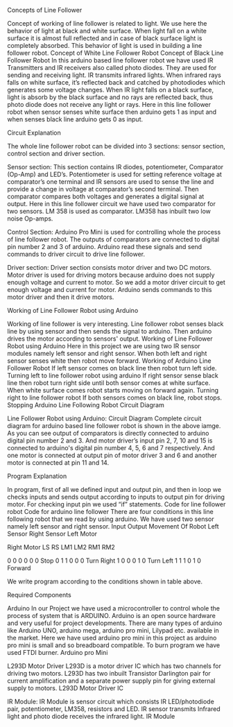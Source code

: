 Concepts of Line Follower

Concept of working of line follower is related to light. We use here the behavior of light at black and white surface. When light fall on a white surface it is almost full reflected and in case of black surface light is completely absorbed. This behavior of light is used in building a line follower robot.
Concept of White Line Follower Robot
Concept of Black Line Follower Robot
In this arduino based line follower robot we have used IR Transmitters and IR receivers also called photo diodes. They are used for sending and receiving light. IR transmits infrared lights. When infrared rays falls on white surface, it’s reflected back and catched by photodiodes which generates some voltage changes. When IR light falls on a black surface, light is absorb by the black surface and no rays are reflected back, thus photo diode does not receive any light or rays.
Here in this line follower robot when sensor senses white surface then arduino gets 1 as input and when senses black line arduino gets 0 as input.
 
Circuit Explanation

The whole line follower robot can be divided into 3 sections: sensor section, control section and driver section.
 
Sensor section:
This section contains IR diodes, potentiometer, Comparator (Op-Amp) and LED’s. Potentiometer is used for setting reference voltage at comparator’s one terminal and IR sensors are used to sense the line and provide a change in voltage at comparator’s second terminal. Then comparator compares both voltages and generates a digital signal at output. Here in this line follower circuit we have used two comparator for two sensors. LM 358 is used as comparator. LM358 has inbuilt two low noise Op-amps.
 
Control Section:
Arduino Pro Mini is used for controlling whole the process of line follower robot. The outputs of comparators are connected to digital pin number 2 and 3 of arduino. Arduino read these signals and send commands to driver circuit to drive line follower. 
 
Driver section:
Driver section consists motor driver and two DC motors. Motor driver is used for driving motors because arduino does not supply enough voltage and current to motor. So we add a motor driver circuit to get enough voltage and current for motor. Arduino sends commands to this motor driver and then it drive motors.
 
Working of Line Follower Robot using Arduino

Working of line follower is very interesting. Line follower robot senses black line by using sensor and then sends the signal to arduino. Then arduino drives the motor according to sensors' output.
Working of Line Follower Robot using Arduino
Here in this project we are using two IR sensor modules namely left sensor and right sensor. When both left and right sensor senses white then robot move forward.
Working of Arduino Line Follower Robot
If left sensor comes on black line then robot turn left side.
Turning left to line follower robot using arduino
If right sensor sense black line then robot turn right side until both sensor comes at white surface. When white surface comes robot starts moving on forward again.
Turning right to line follower robot
If both sensors comes on black line, robot stops.
Stopping Arduino Line Following Robot
Circuit Diagram

Line Follower Robot using Arduino: Circuit Diagram
Complete circuit diagram for arduino based line follower robot is shown in the above iamge. As you can see output of comparators is directly connected to arduino digital pin number 2 and 3. And motor driver’s input pin 2, 7, 10 and 15 is connected to arduino's digital pin number 4, 5, 6 and 7 respectively. And one motor is connected at output pin of motor driver 3 and 6 and another motor is connected at pin 11 and 14. 
 
Program Explanation

In program, first of all we defined input and output pin, and then in loop we checks inputs and sends output according to inputs to output pin for driving motor. For checking input pin we used “if” statements.
Code for line follower robot
Code for arduino line follower
There are four conditions in this line following robot that we read by using arduino. We have used two sensor namely left sensor and right sensor.
Input
Output
Movement
Of Robot
Left Sensor
Right Sensor
Left Motor
 
Right Motor
LS
RS
LM1
LM2
RM1
RM2
 
0
0
0
0
0
0
Stop
0
1
1
0
0
0
Turn Right
1
0
0
0
1
0
Turn Left
1
1
1
0
1
0
Forward
 
We write program according to the conditions shown in table above.
 
Required Components

Arduino
In our Project we have used a microcontroller to control whole the process of system that is ARDUINO. Arduino is an open source hardware and very useful for project developments. There are many types of arduino like Arduino UNO, arduino mega, arduino pro mini, Lilypad etc. available in the market. Here we have used arduino pro mini in this project as arduino pro mini is small and so breadboard compatible. To burn program we have used FTDI burner.
Arduino pro Mini
 
L293D Motor Driver
L293D is a motor driver IC which has two channels for driving two motors. L293D has two inbuilt Transistor Darlington pair for current amplification and a separate power supply pin for giving external supply to motors.
L293D Motor Driver IC
 
IR Module:
IR Module is sensor circuit which consists IR LED/photodiode pair, potentiometer, LM358, resistors and LED. IR sensor transmits Infrared light and photo diode receives the infrared light.
IR Module
